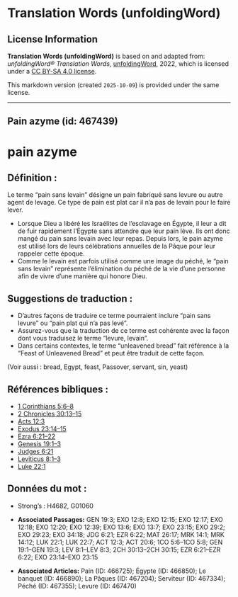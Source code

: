# Translation Words (unfoldingWord)

## License Information

**Translation Words (unfoldingWord)** is based on and adapted from: _unfoldingWord® Translation Words_, [unfoldingWord](https://unfoldingword.org/utw), 2022, which is licensed under a [CC BY-SA 4.0 license](https://creativecommons.org/licenses/by-sa/4.0/legalcode.en).

This markdown version (created `2025-10-09`) is provided under the same license.



--------------------------------

## Pain azyme (id: 467439)

pain azyme
==========

Définition :
------------

Le terme “pain sans levain” désigne un pain fabriqué sans levure ou autre agent de levage. Ce type de pain est plat car il n’a pas de levain pour le faire lever.

* Lorsque Dieu a libéré les Israélites de l’esclavage en Égypte, il leur a dit de fuir rapidement l’Égypte sans attendre que leur pain lève. Ils ont donc mangé du pain sans levain avec leur repas. Depuis lors, le pain azyme est utilisé lors de leurs célébrations annuelles de la Pâque pour leur rappeler cette époque.
* Comme le levain est parfois utilisé comme une image du péché, le “pain sans levain” représente l’élimination du péché de la vie d’une personne afin de vivre d’une manière qui honore Dieu.

Suggestions de traduction :
---------------------------

* D’autres façons de traduire ce terme pourraient inclure “pain sans levure” ou “pain plat qui n’a pas levé”.
* Assurez\-vous que la traduction de ce terme est cohérente avec la façon dont vous traduisez le terme “levure, levain”.
* Dans certains contextes, le terme “unleavened bread” fait référence à la “Feast of Unleavened Bread” et peut être traduit de cette façon.

(Voir aussi : bread, Egypt, feast, Passover, servant, sin, yeast)

Références bibliques :
----------------------

* [1 Corinthians 5:6–8](rc://en/tn/help/1co/05/06)
* [2 Chronicles 30:13–15](rc://en/tn/help/2ch/30/13)
* [Acts 12:3](rc://en/tn/help/act/12/03)
* [Exodus 23:14–15](rc://en/tn/help/exo/23/14)
* [Ezra 6:21–22](rc://en/tn/help/ezr/06/21)
* [Genesis 19:1–3](rc://en/tn/help/gen/19/01)
* [Judges 6:21](rc://en/tn/help/jdg/06/21)
* [Leviticus 8:1–3](rc://en/tn/help/lev/08/01)
* [Luke 22:1](rc://en/tn/help/luk/22/01)

Données du mot :
----------------

* Strong’s : H4682, G01060

* **Associated Passages:** GEN 19:3; EXO 12:8; EXO 12:15; EXO 12:17; EXO 12:18; EXO 12:20; EXO 12:39; EXO 13:6; EXO 13:7; EXO 23:15; EXO 29:2; EXO 29:23; EXO 34:18; JDG 6:21; EZR 6:22; MAT 26:17; MRK 14:1; MRK 14:12; LUK 22:1; LUK 22:7; ACT 12:3; ACT 20:6; 1CO 5:6–1CO 5:8; GEN 19:1–GEN 19:3; LEV 8:1–LEV 8:3; 2CH 30:13–2CH 30:15; EZR 6:21–EZR 6:22; EXO 23:14–EXO 23:15
* **Associated Articles:** Pain (ID: 466725); Égypte (ID: 466850); Le banquet (ID: 466890); La Pâques (ID: 467204); Serviteur (ID: 467334); Péché (ID: 467355); Levure (ID: 467470)

